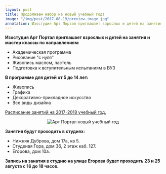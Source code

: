 ```yaml
---
layout: post
title: Продолжаем набор на новый учебный год!
image: "/img/post/2017-08-19/preview-image.jpg"
annotation: Изостудия Арт Портал приглашает взрослых и детей на занятия и мастер классы
---
```

<p style="font-weight: bold;">Изостудия Арт Портал приглашает взрослых и детей на занятия и мастер классы по направлениям:</p>
<ul>
	<li>Академическая программа</li>
	<li>Рисование "с нуля"</li>
	<li>Живопись маслом, пастель</li>
	<li>Подготовка к вступительным испытаниям в ВУЗ</li>
</ul>
<p style="font-weight: bold;">В программе для детей от 5 до 14 лет:</p>
<ul>
	<li>Живопись</li>
	<li>Графика</li>
	<li>Декоративно-прикладное искусство</li>
	<li>Все виды дизайна</li>
</ul>
<p><a href="{{ site.baseurl }}/schedule/">Расписание занятий на 2017-2018 учебный год.</a></p>
<p style="text-align: center;"><img src="{{ site.baseurl }}/img/post/2017-08-19/new-season.jpg" alt="Арт Портал новый учебный год"></p>
<p style="font-weight: bold;">Занятия будут проходить в студиях:</p>
<ul>
	<li>Нижняя Дуброва, дом 17а, кв 5.</li>
	<li>Студеная Гора, дом 36, 2 этаж каб. 127.</li>
	<li>Егорова, дом 10а.</li>
</ul>
<p style="font-weight: bold;">Запись на занатия в студию на улице Егорова будет проходить 23 и 25 августа с 16 до 18 часов.</p>




